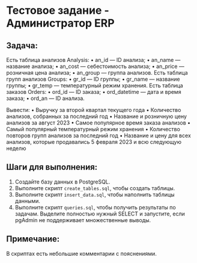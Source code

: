 # Тестовое задание - Администратор ERP


## Задача:

Есть таблица анализов Analysis:
•	an_id — ID анализа;
•	an_name — название анализа;
•	an_cost — себестоимость анализа;
•	an_price — розничная цена анализа;
•	an_group — группа анализов.
Есть таблица групп анализов Groups:
•	gr_id — ID группы;
•	gr_name — название группы;
•	gr_temp — температурный режим хранения.
Есть таблица заказов Orders:
•	ord_id — ID заказа;
•	ord_datetime — дата и время заказа;
•	ord_an — ID анализа.

Вывести:
•	Выручку за второй квартал текущего года
•	Количество анализов, собранных за последний год
•	Название и розничную цену анализов за август 2023
•	Самое популярное время заказа анализов
•	Самый популярный температурный режим хранения 
•	Количество повторов групп анализов за последний год
•	Название и цену для всех анализов, которые продавались 5 февраля 2023 и всю следующую неделю


## Шаги для выполнения:

1. Создайте базу данных в PostgreSQL.
2. Выполните скрипт `create_tables.sql`, чтобы создать таблицы.
3. Выполните скрипт `insert_data.sql`, чтобы наполнить таблицы данными.
4. Выполните скрипт `queries.sql`, чтобы получить результаты по задачам. Выделите полностью нужный SELECT и запустите, если pgAdmin не поддерживает множественные выводы.


## Примечание:
В скриптах есть небольшие комментарии с пояснениями.